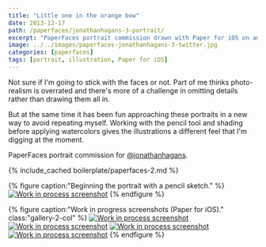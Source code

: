 ```yaml
---
title: "Little one in the orange bow"
date: 2013-12-17
path: /paperfaces/jonathanhagans-3-portrait/
excerpt: "PaperFaces portrait commission drawn with Paper for iOS on an iPad."
image: ../../images/paperfaces-jonathanhagans-3-twitter.jpg
categories: [paperfaces]
tags: [portrait, illustration, Paper for iOS]
---
```


Not sure if I'm going to stick with the faces or not. Part of me thinks photo-realism is overrated and there's more of a challenge in omitting details rather than drawing them all in.

But at the same time it has been fun approaching these portraits in a new way to avoid repeating myself. Working with the pencil tool and shading before applying watercolors gives the illustrations a different feel that I'm digging at the moment.

PaperFaces portrait commission for [@jonathanhagans](https://twitter.com/jonathanhagans).

{% include_cached boilerplate/paperfaces-2.md %}

{% figure caption:"Beginning the portrait with a pencil sketch." %}
[![Work in process screenshot](../../images/paperfaces-jonathanhagans-3-process-1-750.jpg)](../../images/paperfaces-jonathanhagans-3-process-1-lg.jpg)
{% endfigure %}

{% figure caption:"Work in progress screenshots (Paper for iOS)." class:"gallery-2-col" %}
[![Work in process screenshot](../../images/paperfaces-jonathanhagans-3-process-2-600.jpg)](../../images/paperfaces-jonathanhagans-3-process-2-lg.jpg)
[![Work in process screenshot](../../images/paperfaces-jonathanhagans-3-process-3-600.jpg)](../../images/paperfaces-jonathanhagans-3-process-3-lg.jpg)
[![Work in process screenshot](../../images/paperfaces-jonathanhagans-3-process-4-600.jpg)](../../images/paperfaces-jonathanhagans-3-process-4-lg.jpg)
[![Work in process screenshot](../../images/paperfaces-jonathanhagans-3-process-5-600.jpg)](../../images/paperfaces-jonathanhagans-3-process-5-lg.jpg)
{% endfigure %}
